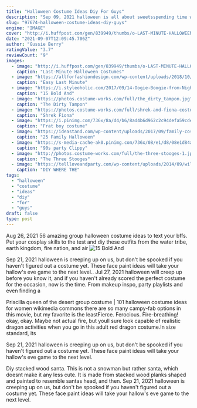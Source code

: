 ```yaml
---
title: "Halloween Costume Ideas Diy For Guys"
description: "Sep 09, 2021 halloween is all about sweetsspending time with your sweetie, that is. Whether youre hitting up a bunch of costume parties or trick or treating with the kiddos, you and your boo (ha, get it"
slug: "97674-halloween-costume-ideas-diy-guys"
engine: "IMAGE"
cover: "http://i.huffpost.com/gen/839949/thumbs/o-LAST-MINUTE-HALLOWEEN-COSTUMES-facebook.jpg"
date: "2021-09-07T12:09:45.706Z"
author: "Gussie Berry"
ratingValue: "3.7"
reviewCount: "9"
images:
  - image: "http://i.huffpost.com/gen/839949/thumbs/o-LAST-MINUTE-HALLOWEEN-COSTUMES-facebook.jpg"
    caption: "Last-Minute Halloween Costumes"
  - image: "https://allforfashiondesign.com/wp-content/uploads/2018/10/snow-white-halloween-costume-1532027682-600x900.jpg"
    caption: "Easy Last Minute"
  - image: "https://i.styleoholic.com/2017/09/14-Oogie-Boogie-from-Nightmare-Before-Christmas.jpg"
    caption: "15 Bold And"
  - image: "https://photos.costume-works.com/full/the_dirty_tampon.jpg"
    caption: "The Dirty Tampon"
  - image: "https://photos.costume-works.com/full/shrek-and-fiona-costume.jpg"
    caption: "Shrek Fiona"
  - image: "https://i.pinimg.com/736x/8a/d4/b6/8ad4b6d962c2c94defa59cde833074b3--frat-boy-costume-diy-boy-costumes.jpg"
    caption: "Frat boy costume"
  - image: "https://ideastand.com/wp-content/uploads/2017/09/family-costumes/16-family-halloween-costume-diy-ideas.jpg"
    caption: "25 Family Halloween"
  - image: "https://s-media-cache-ak0.pinimg.com/736x/08/e1/d8/08e1d84ad9124dd0e3357cbdec86a684.jpg"
    caption: "90s party Clippy"
  - image: "http://photos.costume-works.com/full/the-three-stooges-1.jpg"
    caption: "The Three Stooges"
  - image: "https://tellloveandparty.com/wp-content/uploads/2014/09/wild-things-costume-max-diy.jpg"
    caption: "DIY WHERE THE"
tags:
  - "halloween"
  - "costume"
  - "ideas"
  - "diy"
  - "for"
  - "guys"
draft: false
type: post
---
```


Aug 26, 2021 56 amazing group halloween costume ideas to text your bffs.  Put your cosplay skills to the test and diy these outfits from the water tribe, earth kingdom, fire nation, and air
![15 Bold And](https://i.styleoholic.com/2017/09/14-Oogie-Boogie-from-Nightmare-Before-Christmas.jpg "15 Bold And")

Sep 21, 2021 halloween is creeping up on us, but don&#39;t be spooked if you haven&#39;t figured out a costume yet. These face paint ideas will take your hallow&#39;s eve game to the next level.. Jul 27, 2021 halloween will creep up before you know it, and if you haven&#39;t already scored the perfect costume for the occasion, now is the time. From makeup inspo, party playlists and even finding a
<!--inArticleAds-->

<!--galleryOne-->

Priscilla queen of the desert group costume | 101 halloween costume ideas for women wikimedia commons there are so many campy-fab options in this movie, but my favorite is the leastFierce. Ferocious. Fire-breathing! okay, okay. Maybe not actual fire, but youll sure look capable of realistic dragon activities when you go in this adult red dragon costume.In size standard, its
<!--inArticleAds-->

<!--galleryTwo-->

Sep 21, 2021 halloween is creeping up on us, but don't be spooked if you haven't figured out a costume yet. These face paint ideas will take your hallow's eve game to the next level.
<!--galleryThree-->

Diy stacked wood santa. This is not a snowman but rather santa, which doesnt make it any less cute. It is made from stacked wood planks shaped and painted to resemble santas head, and then. Sep 21, 2021 halloween is creeping up on us, but don't be spooked if you haven't figured out a costume yet. These face paint ideas will take your hallow's eve game to the next level.